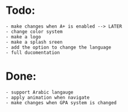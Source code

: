 # Todo:
    - make changes when A+ is enabled --> LATER
    - change color system
    - make a logo
    - make a splash sreen
    - add the option to change the language
    - full ducomentation 
    


# Done:
    - support Arabic langauge
    - apply animation when navigate
    - make changes when GPA system is changed